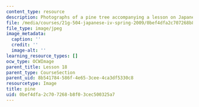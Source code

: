 ```yaml
---
content_type: resource
description: Photographs of a pine tree accompanying a lesson on Japanese vocabulary.
file: /media/courses/21g-504-japanese-iv-spring-2009/0bef4dfa2c707268b8f03cec500325a7_pine.jpg
file_type: image/jpeg
image_metadata:
  caption: ''
  credit: ''
  image-alt: ''
learning_resource_types: []
ocw_type: OCWImage
parent_title: Lesson 18
parent_type: CourseSection
parent_uid: 8b541784-586f-4e65-3cee-4ca3df5330c8
resourcetype: Image
title: pine
uid: 0bef4dfa-2c70-7268-b8f0-3cec500325a7
---
```

